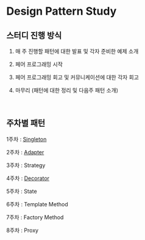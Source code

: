 # Design Pattern Study

## 스터디 진행 방식
1. 매 주 진행할 패턴에 대한 발표 및 각자 준비한 예제 소개

2. 페어 프로그래밍 시작

3. 페어 프로그래밍 회고 및 커뮤니케이션에 대한 각자 회고

4. 마무리 (패턴에 대한 정리 및 다음주 패턴 소개)

<br>

## 주차별 패턴

1주차 : [Singleton](https://github.com/BEDongryeol/DesignPattern/blob/main/Singleton/Singleton.md)

2주차 : [Adapter](https://github.com/BEDongryeol/DesignPattern/blob/main/Adapter/AdapterPattern.md)

3주차 : Strategy

4주차 : [Decorator](https://github.com/BEDongryeol/DesignPattern/blob/main/Decorator/Decorator.md)

5주차 : State

6주차 : Template Method

7주차 : Factory Method

8주차 : Proxy

